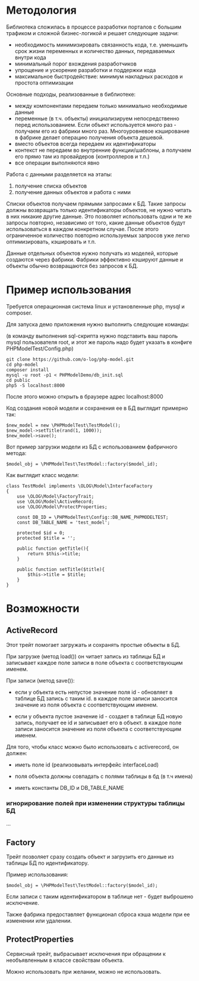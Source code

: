 # Методология

Библиотека сложилась в процессе разработки порталов с большим трафиком и сложной бизнес-логикой и решает следующие задачи:

- необходимость минимизировать связанность кода, т.е. уменьшить срок жизни переменных и количество данных, передаваемых внутри кода
- минимальный порог вхождения разработчиков
- упрощение и ускорение разработки и поддержки кода
- максимальное быстродействие: минимум накладных расходов и простота оптимизации

Основные подходы, реализованные в библиотеке:

- между компонентами передаем только минимально необходимые данные
- переменные (в т.ч. объекты) инициализируем непосредственно перед использованием. Если объект используется много раз - получаем его из фабрики много раз. Многоуровневое кэширование в фабрике делает операцию получения объекта дешевой.
- вместо объектов всегда передаем их идентификаторы
- контекст не передаем во внутренние функции/шаблоны, а получаем его прямо там из провайдеров (контроллеров и т.п.)
- все операции выполняются явно

Работа с данными разделяется на этапы:

1. получение списка объектов
2. получение данных объектов и работа с ними

Списки объектов получаем прямыми запросами к БД. Такие запросы должны возвращать только идентификаторы объектов, не нужно читать в них никакие другие данные. Это позволяет использовать одни и те же запросы повторно, независимо от того, какие данные объектов будут использоваться в каждом конкретном случае. После этого ограниченное количество повторно используемых запросов уже легко оптимизировать, кэшировать и т.п. 

Данные отдельных объектов нужно получать из моделей, которые создаются через фабрики. Фабрики эффективно кэшируют данные и объекты обычно возвращаются без запросов к БД.

# Пример использования

Требуется операционная система linux и установленные php, mysql и composer.

Для запуска демо приложения нужно выполнить следующие команды:

(в команду выполнения sql-скрипта нужно подставить ваш пароль mysql пользователя root, и этот же пароль надо будет указать в конфиге PHPModelTest/Config.php)

    git clone https://github.com/o-log/php-model.git
    cd php-model
    composer install
    mysql -u root -p1 < PHPModelDemo/db_init.sql
    cd public
    php5 -S localhost:8000

После этого можно открыть в браузере адрес localhost:8000

Код создания новой модели и сохранения ее в БД выглядит примерно так:

    $new_model = new \PHPModelTest\TestModel();
    $new_model->setTitle(rand(1, 1000));
    $new_model->save();

Вот пример загрузки модели из БД с использованием фабричного метода:

    $model_obj = \PHPModelTest\TestModel::factory($model_id);
    
Как выглядит класс модели:
    
    class TestModel implements \OLOG\Model\InterfaceFactory
    {
        use \OLOG\Model\FactoryTrait;
        use \OLOG\Model\ActiveRecord;
        use \OLOG\Model\ProtectProperties;

        const DB_ID = \PHPModelTest\Config::DB_NAME_PHPMODELTEST;
        const DB_TABLE_NAME = 'test_model';

        protected $id = 0;
        protected $title = '';

        public function getTitle(){
            return $this->title;
        }

        public function setTitle($title){
            $this->title = $title;
        }
    }    

# Возможности

## ActiveRecord

Этот трейт помогает загружать и сохранять простые объекты в БД.

При загрузке (метод load()) он читает запись из таблицы БД и записывает каждое поле записи в поле объекта с соответствующим именем.

При записи (метод save()):

- если у объекта есть непустое значение поля id - обновляет в таблице БД запись с таким id. в каждое поле записи заносится значение из поля объекта с соответствующим именем.

- если у объекта пустое значение id - создает в таблице БД новую запись, получает ее id и записывает его в объект. в каждое поле записи заносится значение из поля объекта с соответствующим именем.

Для того, чтобы класс можно было использовать с activerecord, он должен:

- иметь поле id (реализовывать интерфейс interfaceLoad)

- поля объекта должны совпадать с полями таблицы в бд (в т.ч имена)

- иметь константы DB_ID и DB_TABLE_NAME

### игнорирование полей при изменении структуры таблицы БД

...

## Factory

Трейт позволяет сразу создать объект и загрузить его данные из таблицы БД по идентификатору.

Пример использования:

    $model_obj = \PHPModelTest\TestModel::factory($model_id);

Если записи с таким идентификатором в таблице нет - будет выброшено исключение.

Также фабрика предоставляет функционал сброса кэша модели при ее изменении или удалении.

## ProtectProperties

Сервисный трейт, выбрасывает исключения при обращении к необъявленным в классе свойствам объекта.

Можно использовать при желании, можно не использовать.

